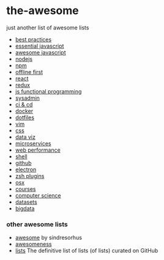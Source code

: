 # the-awesome
just another list of awesome lists

- [best practices](https://github.com/timoxley/best-practices)
- [essential javascript](https://github.com/ericelliott/essential-javascript-links) 
- [awesome javascript](https://github.com/sorrycc/awesome-javascript)
- [nodejs](https://github.com/sindresorhus/awesome-nodejs)
- [npm](https://github.com/sindresorhus/awesome-npm)
- [offline first](https://github.com/pazguille/offline-first)
- [react](https://github.com/enaqx/awesome-react)
- [redux](https://github.com/xgrommx/awesome-redux)  
- [js functional programming](https://github.com/stoeffel/awesome-fp-js)
- [sysadmin](https://github.com/n1trux/awesome-sysadmin)
- [ci & cd](https://github.com/ciandcd/awesome-ciandcd)
- [docker](https://github.com/veggiemonk/awesome-docker)
- [dotfiles](https://github.com/webpro/awesome-dotfiles)
- [vim](https://github.com/divad12/vim-awesome)
- [css](https://github.com/sotayamashita/awesome-css)
- [data viz](https://github.com/fasouto/awesome-dataviz)
- [microservices](https://github.com/wanghaisheng/awesome-microservice)
- [web performance](https://github.com/davidsonfellipe/awesome-wpo)
- [shell](https://github.com/alebcay/awesome-shell)
- [github](https://github.com/fffaraz/awesome-github)
- [electron](https://github.com/sindresorhus/awesome-electron)
- [zsh plugins](https://github.com/unixorn/awesome-zsh-plugins)
- [osx](https://github.com/iCHAIT/awesome-osx)
- [courses](https://github.com/prakhar1989/awesome-courses)
- [computer science](https://github.com/open-source-society/computer-science)
- [datasets](https://github.com/caesar0301/awesome-public-datasets)
- [bigdata](https://github.com/onurakpolat/awesome-bigdata)

### other awesome lists
- [awesome](https://github.com/sindresorhus/awesome) by sindresorhus
- [awesomeness](https://github.com/bayandin/awesome-awesomeness) 
- [lists](https://github.com/jnv/lists) The definitive list of lists (of lists) curated on GitHub
